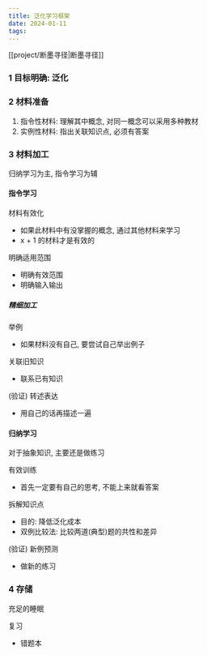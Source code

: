 ```yaml
---
title: 泛化学习框架
date: 2024-01-11
tags:
---
```

[[project/断墨寻径|断墨寻径]]
### 1 目标明确: 泛化
### 2 材料准备
1. 指令性材料: 理解其中概念, 对同一概念可以采用多种教材
2. 实例性材料: 指出关联知识点, 必须有答案

### 3 材料加工
归纳学习为主, 指令学习为辅

#### 指令学习
材料有效化
- 如果此材料中有没掌握的概念, 通过其他材料来学习
- x + 1 的材料才是有效的

明确适用范围
- 明确有效范围
- 明确输入输出

##### 精细加工

举例
- 如果材料没有自己, 要尝试自己举出例子

关联旧知识
- 联系已有知识

(验证) 转述表达
- 用自己的话再描述一遍

#### 归纳学习
对于抽象知识, 主要还是做练习

有效训练
- 首先一定要有自己的思考, 不能上来就看答案

拆解知识点
- 目的: 降低泛化成本
- 双例比较法: 比较两道(典型)题的共性和差异

(验证) 新例预测
- 做新的练习

### 4 存储

充足的睡眠

复习
- 错题本


